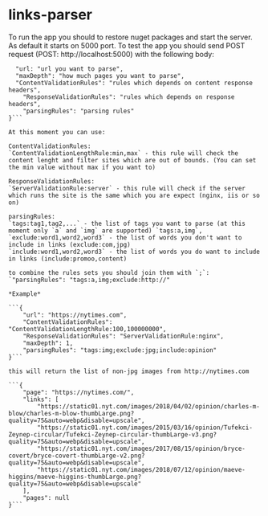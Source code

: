 # links-parser

To run the app you should to restore nuget packages and start the server. As default it starts on 5000 port.
To test the app you should send POST request (POST: http://localhost:5000) with the following body:

```{
  "url: "url you want to parse",
  "maxDepth": "how much pages you want to parse",
  "ContentValidationRules": "rules which depends on content response headers",
	"ResponseValidationRules": "rules which depends on response headers",
	"parsingRules": "parsing rules"
}```

At this moment you can use:

ContentValidationRules:
`ContentValidationLengthRule:min,max` - this rule will check the content lenght and filter sites which are out of bounds. (You can set the min value without max if you want to)

ResponseValidationRules:
`ServerValidationRule:server` - this rule will check if the server which runs the site is the same which you are expect (nginx, iis or so on)

parsingRules:
`tags:tag1,tag2,...` - the list of tags you want to parse (at this moment only `a` and `img` are supported) `tags:a,img`,
`exclude:word1,word2,word3` - the list of words you don't want to include in links (exclude:com,jpg)
`include:word1,word2,word3` - the list of words you do want to include in links (include:promoo,content)

to combine the rules sets you should join them with `;`: `"parsingRules": "tags:a,img;exclude:http://"

*Example*

```{
	"url": "https://nytimes.com",
	"ContentValidationRules": "ContentValidationLengthRule:100,100000000",
	"ResponseValidationRules": "ServerValidationRule:nginx",
	"maxDepth": 1,
	"parsingRules": "tags:img;exclude:jpg;include:opinion"
}```

this will return the list of non-jpg images from http://nytimes.com

```{
    "page": "https://nytimes.com/",
    "links": [
        "https://static01.nyt.com/images/2018/04/02/opinion/charles-m-blow/charles-m-blow-thumbLarge.png?quality=75&auto=webp&disable=upscale",
        "https://static01.nyt.com/images/2015/03/16/opinion/Tufekci-Zeynep-circular/Tufekci-Zeynep-circular-thumbLarge-v3.png?quality=75&auto=webp&disable=upscale",
        "https://static01.nyt.com/images/2017/08/15/opinion/bryce-covert/bryce-covert-thumbLarge-v2.png?quality=75&auto=webp&disable=upscale",
        "https://static01.nyt.com/images/2018/07/12/opinion/maeve-higgins/maeve-higgins-thumbLarge.png?quality=75&auto=webp&disable=upscale"
    ],
    "pages": null
}```
